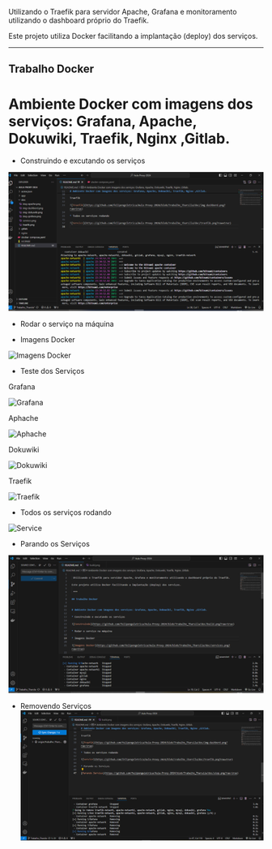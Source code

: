 
 Utilizando o Traefik para servidor Apache, Grafana e monitoramento utilizando o dashboard próprio do Traefik.
    
Este projeto utiliza Docker facilitando a implantação (deploy) dos serviços. 

 ***

## Trabalho Docker


# Ambiente Docker com imagens dos serviços: Grafana, Apache, Dokuwiki, Traefik, Nginx ,Gitlab.

* Construindo e excutando os serviços

![Construindo](https://github.com/felipengeletrica/Aula-Proxy-2024/blob/Trabalho_Tharsila/doc/build.png?raw=true)

* Rodar o serviço na máquina

* Imagens Docker

![Imagens Docker](https://github.com/felipengeletrica/Aula-Proxy-2024/blob/Trabalho_Tharsila/doc/services.png?raw=true)

* Teste dos Serviços 

 Grafana 

![Grafana ](https://github.com/felipengeletrica/Aula-Proxy-2024/blob/Trabalho_Tharsila/doc/img-grafana.png?raw=true)

Aphache

![Aphache](https://github.com/felipengeletrica/Aula-Proxy-2024/blob/Trabalho_Tharsila/doc/img-apache.png?raw=true)

Dokuwiki

![Dokuwiki](https://github.com/felipengeletrica/Aula-Proxy-2024/blob/Trabalho_Tharsila/doc/img-dokuwiki.png?raw=true)

Traefik

![Traefik](https://github.com/felipengeletrica/Aula-Proxy-2024/blob/Trabalho_Tharsila/doc/img-dashbord.png?raw=true)

* Todos os serviços rodando 

![Service](https://github.com/felipengeletrica/Aula-Proxy-2024/blob/Trabalho_Tharsila/doc/traefik.png?raw=true)

* Parando os Serviços

![Parando Serviço](https://github.com/felipengeletrica/Aula-Proxy-2024/blob/Trabalho_Tharsila/doc/stop.png?raw=true)

* Removendo Serviços 
![Removendo Serviço](https://github.com/felipengeletrica/Aula-Proxy-2024/blob/Trabalho_Tharsila/doc/remove.png?raw=true)
